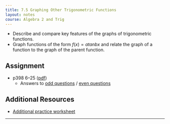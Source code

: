 ```yaml
---
title: 7.5 Graphing Other Trigonometric Functions
layout: notes
course: Algebra 2 and Trig
---
```


- Describe and compare key features of the graphs of trigonometric functions.
- Graph functions of the form $f(x) = a tan bx$ and relate the graph of a function to the graph of the parent function.

## Assignment

- p398 6–25 ([pdf](./pdf/alg2-practice-0705.pdf))
  - Answers to [odd questions](../misc/alg2-odd-answers.pdf) / [even questions](../misc/alg2-even-answers.pdf)

## Additional Resources

- [Additional practice worksheet](./pdf/alg2-add-practice-0705.pdf)

---
